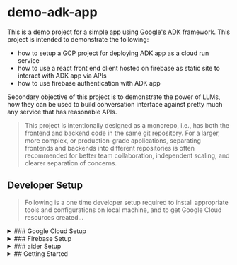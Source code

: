 # demo-adk-app

This is a demo project for a simple app using [Google's ADK](https://google.github.io/adk-docs/) framework. This project is intended to demonstrate the following:

* how to setup a GCP project for deploying ADK app as a cloud run service
* how to use a react front end client hosted on firebase as static site to interact with ADK app via APIs
* how to use firebase authentication with ADK app

Secondary objective of this project is to demonstrate the power of LLMs, how they can be used to build conversation interface against pretty much any service that has reasonable APIs.

> This project is intentionally designed as a monorepo, i.e., has both the frontend and backend code in the same git repository. For a larger, more complex, or production-grade applications, separating frontends and backends into different repositories is often recommended for better team collaboration, independent scaling, and clearer separation of concerns.

## Developer Setup

> Following is a one time developer setup required to install appropriate tools and configurations on local machine, and to get Google Cloud resources created...

<details>
<summary>### Google Cloud Setup</summary>

**Step 1:** Create a new [Google Cloud project](https://cloud.google.com/resource-manager/docs/creating-managing-projects) and enable billing.

> If you are an individual developer, you should be able to signup for a new Google Cloud by [getting started for free](https://cloud.google.com/free) program.

**Step 2:** Install [gcloud](https://cloud.google.com/sdk/docs/install) on your local development machine and initialize gcloud to use the new project created above

> If you already have gcloud installed / configured from your work account, then you might want to create a new configuration (in addition to existing work configuration) with `gcloud init` using your personal google cloud account.

</details>

<details>
<summary>### Firebase Setup</summary>

**Step 1:** Create a new [Firebase project](https://firebase.google.com/docs/web/setup#create-project) to link with Google Cloud project created above -- **use the option to "Add Firebase to an existing Google Cloud project" (at the bottom of page)**.

**Step 2:** [Register your app](https://firebase.google.com/docs/web/setup#register-app) with your new firebase project created above.

> For simplicity, we'll use Web platform for creating new app.

**Step 3:** Install firebase on your local development machine:

```bash
npm install firebase
```

</details>

<details>
<summary>### aider Setup</summary>

#### Option 1: aider with Vertex AI gemini model

**Step 1:** Install [aider](https://aider.chat/):

```bash
python -m pip install aider-install

aider-install
```

**Step 2:** Export environment variables (in this example we'll use VertexAI APIs with aider):

```bash
export GOOGLE_CLOUD_PROJECT=YOUR_GOOGLE_PROJECT_CREATED_ABOVE
export GOOGLE_CLOUD_LOCATION=LOCATION_TO_USE #e.g. us-central1
export GOOGLE_GENAI_USE_VERTEXAI="True"
export VERTEXAI_PROJECT=$GOOGLE_CLOUD_PROJECT
export VERTEXAI_LOCATION=$GOOGLE_CLOUD_LOCATION
export AIDER_MODEL="vertex_ai/gemini-2.5-pro-exp-03-25" # (this one is free because it's experimental)
```

> You can add the above exports into your shell's environment file, e.g. `~/.zshenv`

**Step 3:** Make sure you have authenticated against the project:

```bash
gcloud auth application-default login
```

**Step 4:** (Optional) create an alias to invoke aider:

```bash
alias copilot="aider --model $AIDER_MODEL"
```

#### Option 2: aider with OpenAI gpt model

**Step 1:** Install [aider](https://aider.chat/):

```bash
python -m pip install aider-install

aider-install
```

**Step 2:** Signup (if not done already) and [create an OpenAI API key](https://platform.openai.com/api-keys).

**Step 3:** Export environment variables:

```bash
export OPENAI_CODE_ASSIST_KEY=YOUR_OPENAI_API_KEY_CREATED_ABOVE
export AIDER_MODEL="o3-mini" # or "gpt-4.1" etc.
```

> You can add the above exports into your shell's environment file, e.g. `~/.zshenv`

**Step 4:** (Optional) create an alias to invoke aider:

```bash
alias copilot="OPENAI_API_KEY=$OPENAI_CODE_ASSIST_KEY aider --model $AIDER_MODEL"
```

</details>

<details>
<summary>## Getting Started</summary>

**Step 1:** clone the repo and create a python virtual environment within the repo project directory:

```bash
git clone https://github.com/gnulib/demo-adk-app.git

cd demo-adk-app

python3 -m venv .venv
```

**Step 2:** initialize environment to work in project
```bash
source .venv/bin/activate
```

**Step 3:** install backend project dependencies
```bash
pip install -r backend/requirements.txt
```

</details>
